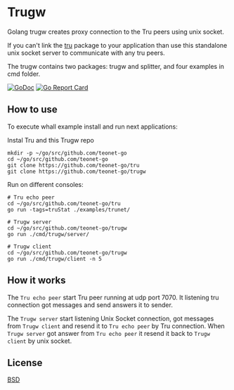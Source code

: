 # Trugw

Golang trugw creates proxy connection to the Tru peers using unix socket.

If you can't link the [tru](https://github.com/teonet-go/tru) package to your application than use this standalone unix socket server to communicate with any tru peers.

The trugw contains two packages: trugw and splitter, and four examples in cmd folder.

[![GoDoc](https://godoc.org/github.com/teonet-go/trugw?status.svg)](https://godoc.org/github.com/teonet-go/trugw/)
[![Go Report Card](https://goreportcard.com/badge/github.com/teonet-go/trugw)](https://goreportcard.com/report/github.com/teonet-go/trugw)

## How to use

To execute whall example install and run next applications:

Instal Tru and this Trugw repo

```shell
mkdir -p ~/go/src/github.com/teonet-go
cd ~/go/src/github.com/teonet-go
git clone https://github.com/teonet-go/tru
git clone https://github.com/teonet-go/trugw
```

Run on different consoles:

```shell
# Tru echo peer
cd ~/go/src/github.com/teonet-go/tru
go run -tags=truStat ./examples/trunet/
```

```shell
# Trugw server
cd ~/go/src/github.com/teonet-go/trugw
go run ./cmd/trugw/server/
```

```shell
# Trugw client
cd ~/go/src/github.com/teonet-go/trugw
go run ./cmd/trugw/client -n 5
```

## How it works

The `Tru echo peer` start Tru peer running at udp port 7070. It listening tru connection got messages and send answers it to sender.

The `Trugw server` start listening Unix Socket connection, got messages from `Trugw client` and resend it to `Tru echo peer` by Tru connection. When `Trugw server` got answer from `Tru echo peer` it resend it back to `Trugw client` by unix socket.

## License

[BSD](LICENSE)
